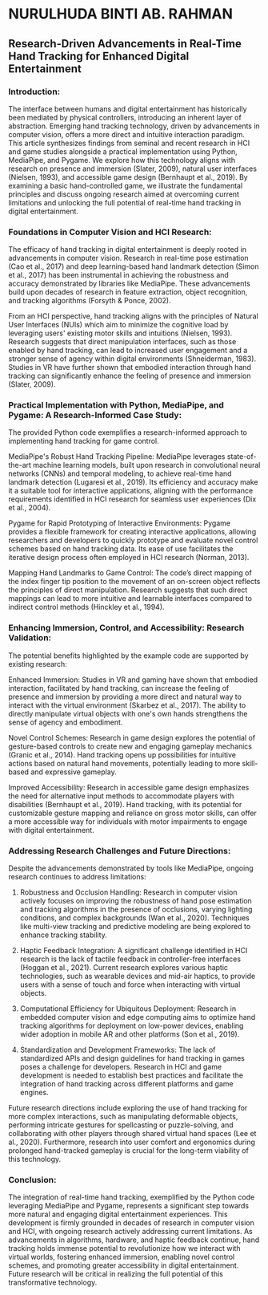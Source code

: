 # NURULHUDA BINTI AB. RAHMAN

## Research-Driven Advancements in Real-Time Hand Tracking for Enhanced Digital Entertainment

### Introduction:

The interface between humans and digital entertainment has historically been mediated by physical controllers, introducing an inherent layer of abstraction. Emerging hand tracking technology, driven by advancements in computer vision, offers a more direct and intuitive interaction paradigm. This article synthesizes findings from seminal and recent research in HCI and game studies alongside a practical implementation using Python, MediaPipe, and Pygame. We explore how this technology aligns with research on presence and immersion (Slater, 2009), natural user interfaces (Nielsen, 1993), and accessible game design (Bernhaupt et al., 2019). By examining a basic hand-controlled game, we illustrate the fundamental principles and discuss ongoing research aimed at overcoming current limitations and unlocking the full potential of real-time hand tracking in digital entertainment.

### Foundations in Computer Vision and HCI Research:

The efficacy of hand tracking in digital entertainment is deeply rooted in advancements in computer vision. Research in real-time pose estimation (Cao et al., 2017) and deep learning-based hand landmark detection (Simon et al., 2017) has been instrumental in achieving the robustness and accuracy demonstrated by libraries like MediaPipe. These advancements build upon decades of research in feature extraction, object recognition, and tracking algorithms (Forsyth & Ponce, 2002).

From an HCI perspective, hand tracking aligns with the principles of Natural User Interfaces (NUIs) which aim to minimize the cognitive load by leveraging users' existing motor skills and intuitions (Nielsen, 1993). Research suggests that direct manipulation interfaces, such as those enabled by hand tracking, can lead to increased user engagement and a stronger sense of agency within digital environments (Shneiderman, 1983). Studies in VR have further shown that embodied interaction through hand tracking can significantly enhance the feeling of presence and immersion (Slater, 2009).

### Practical Implementation with Python, MediaPipe, and Pygame: A Research-Informed Case Study:

The provided Python code exemplifies a research-informed approach to implementing hand tracking for game control.

MediaPipe's Robust Hand Tracking Pipeline: MediaPipe leverages state-of-the-art machine learning models, built upon research in convolutional neural networks (CNNs) and temporal modeling, to achieve real-time hand landmark detection (Lugaresi et al., 2019). Its efficiency and accuracy make it a suitable tool for interactive applications, aligning with the performance requirements identified in HCI research for seamless user experiences (Dix et al., 2004).

Pygame for Rapid Prototyping of Interactive Environments: Pygame provides a flexible framework for creating interactive applications, allowing researchers and developers to quickly prototype and evaluate novel control schemes based on hand tracking data. Its ease of use facilitates the iterative design process often employed in HCI research (Norman, 2013).

Mapping Hand Landmarks to Game Control: The code’s direct mapping of the index finger tip position to the movement of an on-screen object reflects the principles of direct manipulation. Research suggests that such direct mappings can lead to more intuitive and learnable interfaces compared to indirect control methods (Hinckley et al., 1994).

### Enhancing Immersion, Control, and Accessibility: Research Validation:

The potential benefits highlighted by the example code are supported by existing research:

Enhanced Immersion: Studies in VR and gaming have shown that embodied interaction, facilitated by hand tracking, can increase the feeling of presence and immersion by providing a more direct and natural way to interact with the virtual environment (Skarbez et al., 2017). The ability to directly manipulate virtual objects with one's own hands strengthens the sense of agency and embodiment.

Novel Control Schemes: Research in game design explores the potential of gesture-based controls to create new and engaging gameplay mechanics (Granic et al., 2014). Hand tracking opens up possibilities for intuitive actions based on natural hand movements, potentially leading to more skill-based and expressive gameplay.

Improved Accessibility: Research in accessible game design emphasizes the need for alternative input methods to accommodate players with disabilities (Bernhaupt et al., 2019). Hand tracking, with its potential for customizable gesture mapping and reliance on gross motor skills, can offer a more accessible way for individuals with motor impairments to engage with digital entertainment.

### Addressing Research Challenges and Future Directions:

Despite the advancements demonstrated by tools like MediaPipe, ongoing research continues to address limitations:

1. Robustness and Occlusion Handling: Research in computer vision actively focuses on improving the robustness of hand pose estimation and tracking algorithms in the presence of occlusions, varying lighting conditions, and complex backgrounds (Wan et al., 2020). Techniques like multi-view tracking and predictive modeling are being explored to enhance tracking stability.
   
2. Haptic Feedback Integration: A significant challenge identified in HCI research is the lack of tactile feedback in controller-free interfaces (Hoggan et al., 2021). Current research explores various haptic technologies, such as wearable devices and mid-air haptics, to provide users with a sense of touch and force when interacting with virtual objects.
   
3. Computational Efficiency for Ubiquitous Deployment: Research in embedded computer vision and edge computing aims to optimize hand tracking algorithms for deployment on low-power devices, enabling wider adoption in mobile AR and other platforms (Son et al., 2019).

4. Standardization and Development Frameworks: The lack of standardized APIs and design guidelines for hand tracking in games poses a challenge for developers. Research in HCI and game development is needed to establish best practices and facilitate the integration of hand tracking across different platforms and game engines.

Future research directions include exploring the use of hand tracking for more complex interactions, such as manipulating deformable objects, performing intricate gestures for spellcasting or puzzle-solving, and collaborating with other players through shared virtual hand spaces (Lee et al., 2020). Furthermore, research into user comfort and ergonomics during prolonged hand-tracked gameplay is crucial for the long-term viability of this technology.

### Conclusion:

The integration of real-time hand tracking, exemplified by the Python code leveraging MediaPipe and Pygame, represents a significant step towards more natural and engaging digital entertainment experiences. This development is firmly grounded in decades of research in computer vision and HCI, with ongoing research actively addressing current limitations. As advancements in algorithms, hardware, and haptic feedback continue, hand tracking holds immense potential to revolutionize how we interact with virtual worlds, fostering enhanced immersion, enabling novel control schemes, and promoting greater accessibility in digital entertainment. Future research will be critical in realizing the full potential of this transformative technology.
